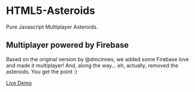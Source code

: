 # HTML5-Asteroids

Pure Javascript Multiplayer Asteroids.

## Multiplayer powered by Firebase

Based on the original version by @dmcinnes, we added some Firebase love and made it multiplayer!  And, along the way... eh, actually, removed the asteroids. You get the point :)

[Live Demo](https://mmoasteroids.firebaseapp.com/)


